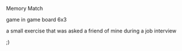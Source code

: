 Memory Match

game in game board 6x3

a small exercise that was asked a friend of mine during a job interview

;)